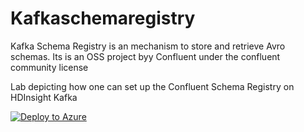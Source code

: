 # Kafkaschemaregistry
Kafka Schema Registry is an mechanism to store and retrieve Avro schemas. Its is an OSS project byy Confluent under the confluent community license 


Lab depicting how one can set up the Confluent Schema Registry on HDInsight Kafka 

[![Deploy to Azure](https://aka.ms/deploytoazurebutton)](https://portal.azure.com/#create/Microsoft.Template/uri/https%3A%2F%2Fraw.githubusercontent.com%2Farnabganguly%2FKafkaschemaregistry%2Fmaster%2Fazuredeploy.json
)


<!--stackedit_data:
eyJoaXN0b3J5IjpbNzk3ODE3NzkyLC00NDA1ODM5NjcsLTEyNj
Y3NzA1MjUsMTQ5MTUzNjYxLDY1NTgzMTk0OSw4NTIzMDE0NTUs
MjcwNTM5NjY5XX0=
-->
